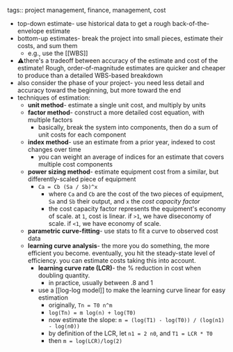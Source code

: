 tags:: project management, finance, management, cost

- top-down estimate- use historical data to get a rough back-of-the-envelope estimate
- bottom-up estimates- break the project into small pieces, estimate their costs, and sum them
	- e.g., use the [[WBS]]
- ⚠️there's a tradeoff between accuracy of the estimate and cost of the estimate! Rough, order-of-magnitude estimates are quicker and cheaper to produce than a detailed WBS-based breakdown
- also consider the phase of your project- you need less detail and accuracy toward the beginning, but more toward the end
- techniques of estimation:
	- **unit method**- estimate a single unit cost, and multiply by units
	- **factor method**- construct a more detailed cost equation, with multiple factors
		- basically, break the system into components, then do a sum of unit costs for each component
	- **index method**- use an estimate from a prior year, indexed to cost changes over time
		- you can weight an average of indices for an estimate that covers multiple cost components
	- **power sizing method**- estimate equipment cost from a similar, but differently-scaled piece of equipment
		- `Ca = Cb (Sa / Sb)^x`
			- where `Ca` and `Cb` are the cost of the two pieces of equipment, `Sa` and `Sb` their output, and `x` the _cost capacity factor_
			- the cost capacity factor represents the equipment's economy of scale. at `1`, cost is linear. if `>1`, we have diseconomy of scale. if `<1`, we have economy of scale.
	- **parametric curve-fitting**- use stats to fit a curve to observed cost data
	- **learning curve analysis**- the more you do something, the more efficient you become. eventually, you hit the steady-state level of efficiency. you can estimate costs taking this into account.
		- **learning curve rate (LCR)**- the % reduction in cost when doubling quantity.
			- in practice, usually between .8 and 1
		- use a [[log-log model]] to make the learning curve linear for easy estimation
			- originally, `Tn = T0 n^m`
			- `log(Tn) = m log(n) + log(T0)`
			- now estimate the slope: `m = (log(T1) - log(T0)) / (log(n1) - log(n0))`
			- by definition of the LCR, let `n1 = 2 n0`, and `T1 = LCR * T0`
			- then `m = log(LCR)/log(2)`
